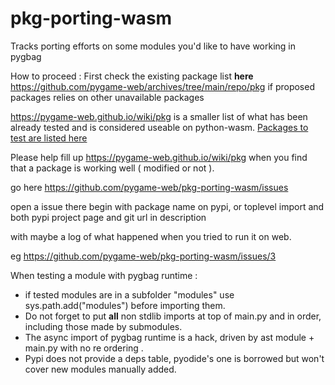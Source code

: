 # pkg-porting-wasm
Tracks porting efforts on some modules you'd like to have working in pygbag



How to proceed :
First check the existing package list **here** https://github.com/pygame-web/archives/tree/main/repo/pkg if proposed packages relies on other unavailable packages

https://pygame-web.github.io/wiki/pkg is a smaller list of what has been already tested and is considered useable on python-wasm.  [Packages to test are listed here](https://github.com/pygame-web/pkg-porting-wasm/issues?q=is%3Aissue+is%3Aopen+label%3A%22AVAIL+FOR+TESTING%22)

Please help fill up https://pygame-web.github.io/wiki/pkg when you find that a package is working well ( modified or not ).


go here https://github.com/pygame-web/pkg-porting-wasm/issues

open a issue there begin with package name on pypi, or toplevel import and both pypi project page and git url in description

with maybe a log of what happened when you tried to run it on web.

eg https://github.com/pygame-web/pkg-porting-wasm/issues/3


When testing a module with pygbag runtime :

- if tested modules are in a subfolder "modules" use sys.path.add("modules") before importing them.
- Do not forget to put **all** non stdlib imports at top of main.py and in order, including those made by submodules.
- The async import of pygbag runtime is a hack, driven by ast module + main.py with no re ordering .
- Pypi does not provide a deps table, pyodide's one is borrowed but won't cover new modules manually added.



